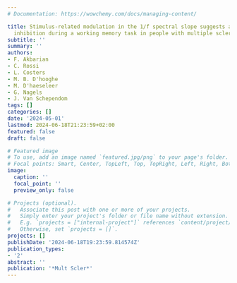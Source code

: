 ```yaml
---
# Documentation: https://wowchemy.com/docs/managing-content/

title: Stimulus-related modulation in the 1/f spectral slope suggests an impaired
  inhibition during a working memory task in people with multiple sclerosis
subtitle: ''
summary: ''
authors:
- F. Akbarian
- C. Rossi
- L. Costers
- M. B. D'hooghe
- M. D'haeseleer
- G. Nagels
- J. Van Schependom
tags: []
categories: []
date: '2024-05-01'
lastmod: 2024-06-18T21:23:59+02:00
featured: false
draft: false

# Featured image
# To use, add an image named `featured.jpg/png` to your page's folder.
# Focal points: Smart, Center, TopLeft, Top, TopRight, Left, Right, BottomLeft, Bottom, BottomRight.
image:
  caption: ''
  focal_point: ''
  preview_only: false

# Projects (optional).
#   Associate this post with one or more of your projects.
#   Simply enter your project's folder or file name without extension.
#   E.g. `projects = ["internal-project"]` references `content/project/deep-learning/index.md`.
#   Otherwise, set `projects = []`.
projects: []
publishDate: '2024-06-18T19:23:59.814574Z'
publication_types:
- '2'
abstract: ''
publication: '*Mult Scler*'
---
```

